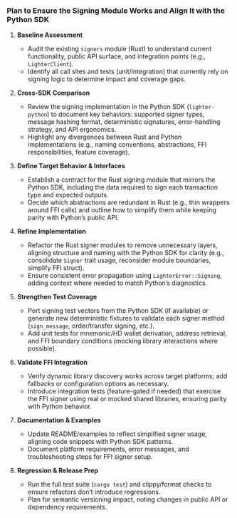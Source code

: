 ### Plan to Ensure the Signing Module Works and Align It with the Python SDK

1. **Baseline Assessment**
   * Audit the existing `signers` module (Rust) to understand current functionality, public API surface, and integration points (e.g., `LighterClient`). 
   * Identify all call sites and tests (unit/integration) that currently rely on signing logic to determine impact and coverage gaps.

2. **Cross-SDK Comparison**
   * Review the signing implementation in the Python SDK (`lighter-python`) to document key behaviors: supported signer types, message hashing format, deterministic signatures, error-handling strategy, and API ergonomics.
   * Highlight any divergences between Rust and Python implementations (e.g., naming conventions, abstractions, FFI responsibilities, feature coverage).

3. **Define Target Behavior & Interfaces**
   * Establish a contract for the Rust signing module that mirrors the Python SDK, including the data required to sign each transaction type and expected outputs.
   * Decide which abstractions are redundant in Rust (e.g., thin wrappers around FFI calls) and outline how to simplify them while keeping parity with Python’s public API.

4. **Refine Implementation**
   * Refactor the Rust signer modules to remove unnecessary layers, aligning structure and naming with the Python SDK for clarity (e.g., consolidate `Signer` trait usage, reconsider module boundaries, simplify FFI struct).
   * Ensure consistent error propagation using `LighterError::Signing`, adding context where needed to match Python’s diagnostics.

5. **Strengthen Test Coverage**
   * Port signing test vectors from the Python SDK (if available) or generate new deterministic fixtures to validate each signer method (`sign_message`, order/transfer signing, etc.).
   * Add unit tests for mnemonic/HD wallet derivation, address retrieval, and FFI boundary conditions (mocking library interactions where possible).

6. **Validate FFI Integration**
   * Verify dynamic library discovery works across target platforms; add fallbacks or configuration options as necessary.
   * Introduce integration tests (feature-gated if needed) that exercise the FFI signer using real or mocked shared libraries, ensuring parity with Python behavior.

7. **Documentation & Examples**
   * Update README/examples to reflect simplified signer usage, aligning code snippets with Python SDK patterns.
   * Document platform requirements, error messages, and troubleshooting steps for FFI signer setup.

8. **Regression & Release Prep**
   * Run the full test suite (`cargo test`) and clippy/format checks to ensure refactors don’t introduce regressions.
   * Plan for semantic versioning impact, noting changes in public API or dependency requirements.
